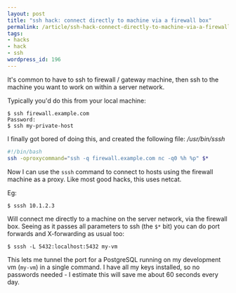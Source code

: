 ```yaml
--- 
layout: post
title: "ssh hack: connect directly to machine via a firewall box"
permalink: /article/ssh-hack-connect-directly-to-machine-via-a-firewall-box
tags: 
- hacks
- hack
- ssh
wordpress_id: 196
---
```


It's common to have to ssh to firewall / gateway machine, then ssh to the machine you want to work on within a server network.

Typically you'd do this from your local machine:

```console
$ ssh firewall.example.com
Password:
$ ssh my-private-host
```

I finally got bored of doing this, and created the following file:
*/usr/bin/sssh*
```bash
#!/bin/bash
ssh -oproxycommand="ssh -q firewall.example.com nc -q0 %h %p" $*
```

Now I can use the <code>sssh</code> command to connect to hosts using the firewall machine as a proxy. Like most good hacks, this uses netcat.

Eg:
```console
$ sssh 10.1.2.3 
```

Will connect me directly to a machine on the server network, via the firewall box. Seeing as it passes all parameters to ssh (the <code>$*</code> bit) you can do port forwards and X-forwarding as usual too:

```console
$ sssh -L 5432:localhost:5432 my-vm
```

This lets me tunnel the port for a PostgreSQL running on my development vm (<code>my-vm</code>) in a single command. I have all my keys installed, so no passwords needed - I estimate this will save me about 60 seconds every day.
